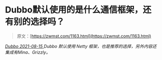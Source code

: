 <!--yml
category: 未分类
date: 0001-01-01 00:00:00
--->

# Dubbo默认使用的是什么通信框架，还有别的选择吗？

> 原文：[https://zwmst.com/1163.html](https://zwmst.com/1163.html)

   [ *Dubbo* ](https://zwmst.com/dubbo)*[ <time datetime="2021-08-15T10:38:35+08:00"> 2021-08-15 </time> ](https://zwmst.com/1163.html)  Dubbo 默认使用 Netty 框架，也是推荐的选择，另外内容还集成有Mina、Grizzly。*